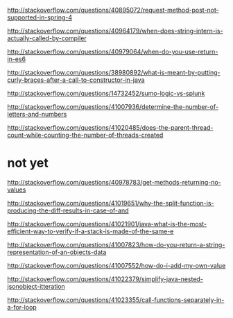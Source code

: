 http://stackoverflow.com/questions/40895072/request-method-post-not-supported-in-spring-4

http://stackoverflow.com/questions/40964179/when-does-string-intern-is-actually-called-by-compiler

http://stackoverflow.com/questions/40979064/when-do-you-use-return-in-es6

http://stackoverflow.com/questions/38980892/what-is-meant-by-putting-curly-braces-after-a-call-to-constructor-in-java

http://stackoverflow.com/questions/14732452/sumo-logic-vs-splunk

http://stackoverflow.com/questions/41007936/determine-the-number-of-letters-and-numbers

http://stackoverflow.com/questions/41020485/does-the-parent-thread-count-while-counting-the-number-of-threads-created

not yet
====
http://stackoverflow.com/questions/40978783/get-methods-returning-no-values

http://stackoverflow.com/questions/41019651/why-the-split-function-is-producing-the-diff-results-in-case-of-and

http://stackoverflow.com/questions/41021901/java-what-is-the-most-efficient-way-to-verify-if-a-stack-is-made-of-the-same-e

http://stackoverflow.com/questions/41007823/how-do-you-return-a-string-representation-of-an-objects-data

http://stackoverflow.com/questions/41007552/how-do-i-add-my-own-value

http://stackoverflow.com/questions/41022379/simplify-java-nested-jsonobject-itteration

http://stackoverflow.com/questions/41023355/call-functions-separately-in-a-for-loop